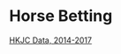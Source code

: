 # Horse Betting

[HKJC Data, 2014-2017](https://www.kaggle.com/lantanacamara/hong-kong-horse-racing)
